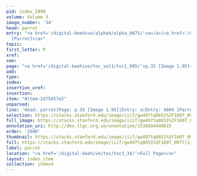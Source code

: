 ```yaml
---
pid: index_2890
volume: Volume 3
image_number: '34'
head: parrot
entry: "<a href='/digital-beehive/alpha4/alpha_0675/'>a</a>|<a href='/digital-beehive/toc/toc2_430/'>4804
  [Parrot]</a>"
topic: 
first_letter: P
xref: 
see: 
page: "<a href='/digital-beehive/toc_vol1/toc1_085/'>p.35 [Image 1.95]</a>"
add: 
type: 
index: 
insertion_xref: 
insertion: 
item: "#item-2d75457e2"
unparsed: 
line: 'Head: parrot|Page: p.35 [Image 1.95]|Entry: a|Entry: 4804 [Parrot]|#item-2d75457e2'
selection: https://stacks.stanford.edu/image/iiif/gw497tq8651%2F1607_0977/1129,2382,726,208/full/0/default.jpg
full_image: https://stacks.stanford.edu/image/iiif/gw497tq8651%2F1607_0977/full/full/0/default.jpg
annotation_uri: http://dev.llgc.org.uk/annotation/1538494449615
order: '2890'
thumbnail: https://stacks.stanford.edu/image/iiif/gw497tq8651%2F1607_0977/1129,2382,726,208/150,/0/default.jpg
full: https://stacks.stanford.edu/image/iiif/gw497tq8651%2F1607_0977/1129,2382,726,208/full/0/default.jpg
label: parrot
location: "<a href='/digital-beehive/toc/toc3_34/'>Full Page</a>"
layout: index_item
collection: index4
---
```

